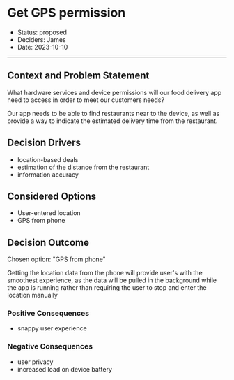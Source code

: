 # Get GPS permission

* Status: proposed
* Deciders: James
* Date: 2023-10-10
---
## Context and Problem Statement

What hardware services and device permissions will our food delivery app need to access in order to meet our customers needs?

Our app needs to be able to find restaurants near to the device, as well as provide a way to indicate the estimated delivery time from the restaurant.

## Decision Drivers 

* location-based deals
* estimation of the distance from the restaurant
* information accuracy

## Considered Options

* User-entered location
* GPS from phone

## Decision Outcome

Chosen option: "GPS from phone"

Getting the location data from the phone will provide user's with the smoothest experience, as the data will be pulled in the background while the app is running rather than requiring the user to stop and enter the location manually

### Positive Consequences 

* snappy user experience

### Negative Consequences 

* user privacy
* increased load on device battery
